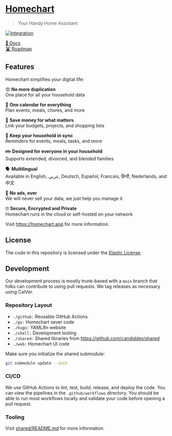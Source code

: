 # [Homechart](https://homechart.app)

> Your Handy Home Assistant

[![Integration](https://github.com/candiddev/homechart/actions/workflows/integration.yaml/badge.svg?branch=main)](https://github.com/candiddev/homechart/actions/workflows/integration.yaml)

[:book: Docs](https://homechart.app/docs/)\
[:motorway: Roadmap](https://github.com/orgs/candiddev/projects/6/views/23)

## Features

Homechart simplifies your digital life:

😍 **No more duplication**\
One place for all your household data

📅 **One calendar for everything**\
Plan events, meals, chores, and more

🔗 **Save money for what matters**\
Link your budgets, projects, and shopping lists

📣 **Keep your household in sync**\
Reminders for events, meals, tasks, and more

👪 **Designed for everyone in your household**\
Supports extended, divorced, and blended families

🗣️ **Multilingual**\
Available in English, عربي, Deutsch, Español, Francais, हिन्दी, Nederlands, and 中文

🙌 **No ads, ever**\
We will never sell your data, we just help you manage it

🤓 **Secure, Encrypted and Private**\
Homechart runs in the cloud or self-hosted on your network

Visit https://homechart.app for more information.

## License

The code in this repository is licensed under the [Elastic License](https://www.elastic.co/licensing/elastic-license).

## Development

Our development process is mostly trunk-based with a `main` branch that folks can contribute to using pull requests.  We tag releases as necessary using CalVer.

### Repository Layout

- `./github:` Reusable GitHub Actions
- `./go:` Homechart sever code
- `./hugo:` YAML8n website
- `./shell:` Development tooling
- `./shared:` Shared libraries from https://github.com/candiddev/shared
- `./web:` Homechart UI code

Make sure you initialize the shared submodule:

```bash
git submodule update --init
```

### CI/CD

We use GitHub Actions to lint, test, build, release, and deploy the code.  You can view the pipelines in the `.github/workflows` directory.  You should be able to run most workflows locally and validate your code before opening a pull request.

### Tooling

Visit [shared/README.md](shared/README.md) for more information.
